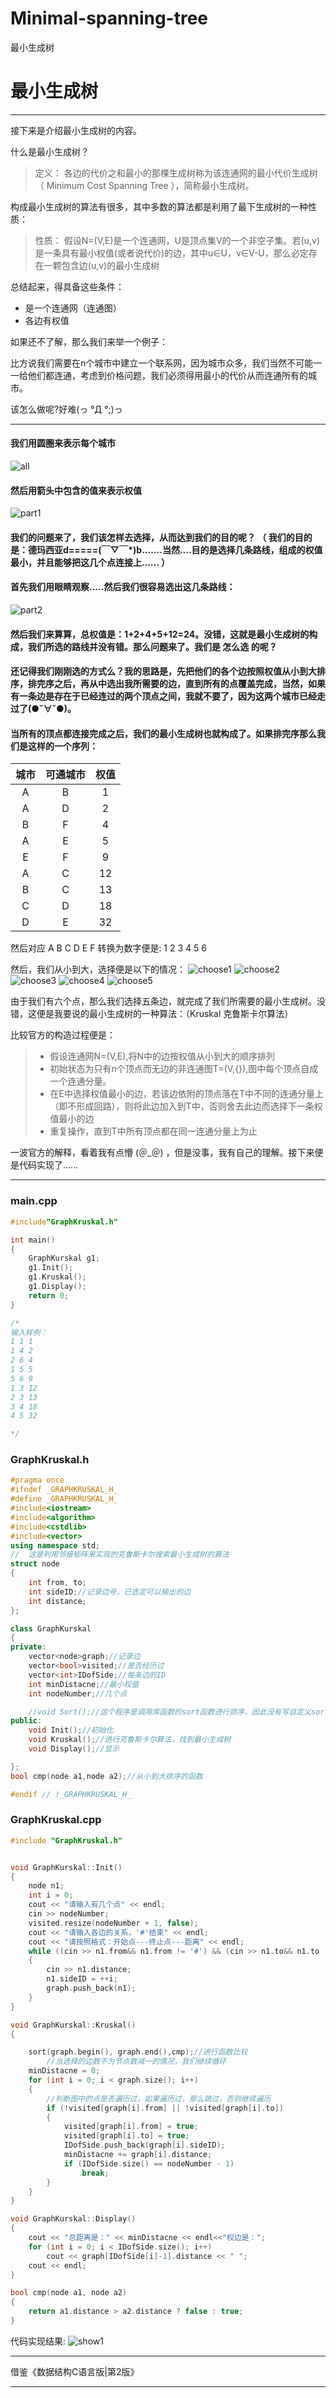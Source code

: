 # Minimal-spanning-tree
最小生成树
# 最小生成树

---

接下来是介绍最小生成树的内容。

什么是最小生成树？

> 定义： 各边的代价之和最小的那棵生成树称为该连通网的最小代价生成树（ Minimum Cost Spanning Tree ），简称最小生成树。

构成最小生成树的算法有很多，其中多数的算法都是利用了最下生成树的一种性质：

>性质： 假设N=(V,E)是一个连通网，U是顶点集V的一个非空子集。若(u,v)是一条具有最小权值(或者说代价)的边，其中u∈U，v∈V-U，那么必定存在一颗包含边(u,v)的最小生成树

总结起来，得具备这些条件：

- 是一个连通网（连通图）
- 各边有权值

如果还不了解，那么我们来举一个例子：

比方说我们需要在n个城市中建立一个联系网，因为城市众多，我们当然不可能一一给他们都连通，考虑到价格问题，我们必须得用最小的代价从而连通所有的城市。

该怎么做呢?好难(っ °Д °;)っ

---

#### 我们用圆圈来表示每个城市
![all](./photo1.png)

#### 然后用箭头中包含的值来表示权值
![part1](./photo2.png)

#### 我们的问题来了，我们该怎样去选择，从而达到我们的目的呢？ （  我们的目的是：德玛西亚d=====(￣▽￣*)b.......当然....目的是选择几条路线，组成的权值最小，并且能够把这几个点连接上...... ） 

#### 首先我们用眼睛观察.....然后我们很容易选出这几条路线：
![part2](./photo3.png)

#### 然后我们来算算，总权值是：1+2+4+5+12=24。没错，这就是最小生成树的构成，我们所选的路线并没有错。那么问题来了。我们是 **怎么选** 的呢？

#### 还记得我们刚刚选的方式么？我的思路是，先把他们的各个边按照权值从小到大排序，排完序之后，再从中选出我所需要的边，直到所有的点覆盖完成，当然，如果有一条边是存在于已经连过的两个顶点之间，我就不要了，因为这两个城市已经走过了(●ˇ∀ˇ●)。 
#### 当所有的顶点都连接完成之后，我们的最小生成树也就构成了。如果排完序那么我们是这样的一个序列：

|城市|可通城市|权值|
|:-:|:-:|:-:|
|A|B|1|
|A|D|2|
|B|F|4|
|A|E|5|
|E|F|9|
|A|C|12|
|B|C|13|
|C|D|18|
|D|E|32|

然后对应 A B C D E F 转换为数字便是: 1 2 3 4 5 6

然后，我们从小到大，选择便是以下的情况：
![choose1](./choose1.png)
![choose2](./choose2.png)
![choose3](./choose3.png)
![choose4](./choose4.png)
![choose5](./choose5.png)


由于我们有六个点，那么我们选择五条边，就完成了我们所需要的最小生成树。没错，这便是我要说的最小生成树的一种算法：（Kruskal 克鲁斯卡尔算法）

比较官方的构造过程便是：
>- 假设连通网N=(V,E),将N中的边按权值从小到大的顺序排列
>- 初始状态为只有n个顶点而无边的非连通图T=(V,{}),图中每个顶点自成一个连通分量。
>- 在E中选择权值最小的边，若该边依附的顶点落在T中不同的连通分量上（即不形成回路），则将此边加入到T中，否则舍去此边而选择下一条权值最小的边
>- 重复操作，直到T中所有顶点都在同一连通分量上为止

一波官方的解释，看着我有点懵 (＠_＠) ，但是没事，我有自己的理解。接下来便是代码实现了......

---

### main.cpp

```c++
#include"GraphKruskal.h"

int main()
{
	GraphKurskal g1;
	g1.Init();
	g1.Kruskal();
	g1.Display();
	return 0;
}

/*
输入样例：
1 1 1
1 4 2
2 6 4
1 5 5
5 6 9
1 3 12
2 3 13
3 4 18
4 5 32

*/

```

### GraphKruskal.h	
```c++
#pragma once
#ifndef _GRAPHKRUSKAL_H_
#define _GRAPHKRUSKAL_H_
#include<iostream>
#include<algorithm>
#include<cstdlib>
#include<vector>
using namespace std;
//	这是利用邻接矩阵来实现的克鲁斯卡尔搜索最小生成树的算法
struct node
{
	int from, to;
	int sideID;//记录边号，已选定可以输出的边
	int distance;
};

class GraphKurskal
{
private:
	vector<node>graph;//记录边
	vector<bool>visited;//是否经历过
	vector<int>IDofSide;//每条边的ID
	int minDistacne;//最小权值
	int nodeNumber;//几个点

	//void Sort();//这个程序是调用库函数的sort函数进行排序，因此没有写自定义sort函数
public:
	void Init();//初始化
	void Kruskal();//进行克鲁斯卡尔算法，找到最小生成树
	void Display();//显示

};
bool cmp(node a1,node a2);//从小到大排序的函数

#endif // !_GRAPHKRUSKAL_H_

```

### GraphKruskal.cpp

```c++
#include "GraphKruskal.h"


void GraphKurskal::Init()
{
	node n1;
	int i = 0;
	cout << "请输入有几个点" << endl;
	cin >> nodeNumber;
	visited.resize(nodeNumber + 1, false);
	cout << "请输入各边的关系，'#'结束" << endl;
	cout << "请按照格式：开始点---终止点---距离" << endl;
	while ((cin >> n1.from&& n1.from != '#') && (cin >> n1.to&& n1.to != '#'))
	{
		cin >> n1.distance;
		n1.sideID = ++i;
		graph.push_back(n1);
	}
}

void GraphKurskal::Kruskal()
{

	sort(graph.begin(), graph.end(),cmp);//进行函数比较
		//当选择的边数不为节点数减一的情况，我们继续循环
	minDistacne = 0;
	for (int i = 0; i < graph.size(); i++)
	{
		//判断图中的点是否遍历过，如果遍历过，那么跳过，否则继续遍历
		if (!visited[graph[i].from] || !visited[graph[i].to])
		{
			visited[graph[i].from] = true;
			visited[graph[i].to] = true;
			IDofSide.push_back(graph[i].sideID);
			minDistacne += graph[i].distance;
			if (IDofSide.size() == nodeNumber - 1)
				break;
		}
	}
}

void GraphKurskal::Display()
{
	cout << "总距离是：" << minDistacne << endl<<"权边是：";
	for (int i = 0; i < IDofSide.size(); i++)
		cout << graph[IDofSide[i]-1].distance << " ";
	cout << endl;
}

bool cmp(node a1, node a2)
{
	return a1.distance > a2.distance ? false : true;
}

```

代码实现结果:
![show1](./show1.png)


---

借鉴《数据结构C语言版|第2版》

---

